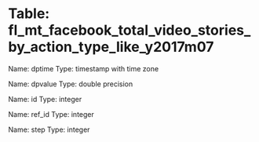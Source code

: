 Table: fl_mt_facebook_total_video_stories_by_action_type_like_y2017m07
======================================================================

Name: dptime
Type: timestamp with time zone

Name: dpvalue
Type: double precision

Name: id
Type: integer

Name: ref_id
Type: integer

Name: step
Type: integer

